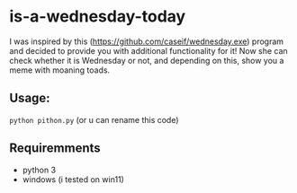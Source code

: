 # is-a-wednesday-today
I was inspired by this (https://github.com/caseif/wednesday.exe) program and decided to provide you with additional functionality for it! Now she can check whether it is Wednesday or not, and depending on this, show you a meme with moaning toads.

## Usage:
`python pithon.py` (or u can rename this code)

## Requiremments
+ python 3
+ windows (i tested on win11)
